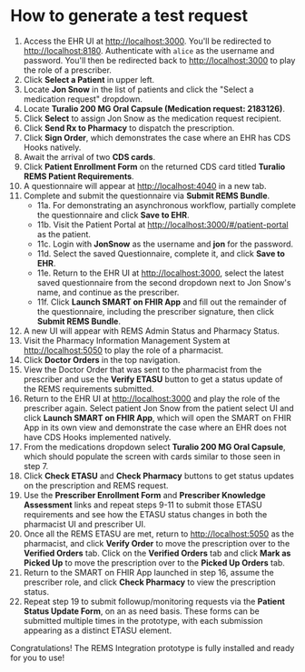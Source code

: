 # How to generate a test request

1. Access the EHR UI at <http://localhost:3000>. You'll be redirected to <http://localhost:8180>. Authenticate with `alice` as the username and password. You'll then be redirected back to <http://localhost:3000> to play the role of a prescriber.
2. Click **Select a Patient** in upper left.
3. Locate **Jon Snow** in the list of patients and click the "Select a medication request" dropdown.
4. Locate **Turalio 200 MG Oral Capsule (Medication request: 2183126)**.
5. Click **Select** to assign Jon Snow as the medication request recipient.
6. Click **Send Rx to Pharmacy** to dispatch the prescription.
7. Click **Sign Order**, which demonstrates the case where an EHR has CDS Hooks natively.
8. Await the arrival of two **CDS cards**.
9. Click **Patient Enrollment Form** on the returned CDS card titled **Turalio REMS Patient Requirements**.
10. A questionnaire will appear at <http://localhost:4040> in a new tab.
11. Complete and submit the questionnaire via **Submit REMS Bundle**.
    - 11a. For demonstrating an asynchronous workflow, partially complete the questionnaire and click **Save to EHR**.
    - 11b. Visit the Patient Portal at <http://localhost:3000/#/patient-portal> as the patient.
    - 11c. Login with **JonSnow** as the username and **jon** for the password.
    - 11d. Select the saved Questionnaire, complete it, and click **Save to EHR**.
    - 11e. Return to the EHR UI at <http://localhost:3000>, select the latest saved questionnaire from the second
      dropdown next to Jon Snow's name, and continue as the prescriber.
    - 11f. Click **Launch SMART on FHIR App** and fill out the remainder of the questionnaire, including the prescriber signature, then click **Submit REMS Bundle**.
12. A new UI will appear with REMS Admin Status and Pharmacy Status.
13. Visit the Pharmacy Information Management System at <http://localhost:5050> to play the role of a pharmacist.
14. Click **Doctor Orders** in the top navigation.
15. View the Doctor Order that was sent to the pharmacist from the prescriber and use the **Verify ETASU** button to get
    a status update of the REMS requirements submitted.
16. Return to the EHR UI at <http://localhost:3000> and play the role of the prescriber again. Select patient Jon Snow
    from the patient select UI and click **Launch SMART on FHIR App**, which will open the SMART on FHIR App in its own
    view and demonstrate the case where an EHR does not have CDS Hooks implemented natively.
17. From the medications dropdown select **Turalio 200 MG Oral Capsule**, which should populate the screen with cards
    similar to those seen in step 7.
18. Click **Check ETASU** and **Check Pharmacy** buttons to get status updates on the prescription and REMS request.
19. Use the **Prescriber Enrollment Form** and **Prescriber Knowledge Assessment** links and
    repeat steps 9-11 to submit those ETASU requirements and see how the ETASU status changes in both the pharmacist UI
    and prescriber UI.
20. Once all the REMS ETASU are met, return to <http://localhost:5050> as the pharmacist, and click **Verify Order** to move the prescription over to the **Verified Orders** tab. Click on the **Verified Orders** tab and click **Mark as Picked Up** to move the prescription over to the **Picked Up Orders** tab.
21. Return to the SMART on FHIR App launched in step 16, assume the prescriber role, and click **Check Pharmacy** to view the prescription status.
22. Repeat step 19 to submit followup/monitoring requests via the **Patient Status Update Form**, on an as need basis. These forms can be submitted multiple times in the prototype, with each submission appearing as a distinct ETASU element.

Congratulations! The REMS Integration prototype is fully installed and ready for you to use!
